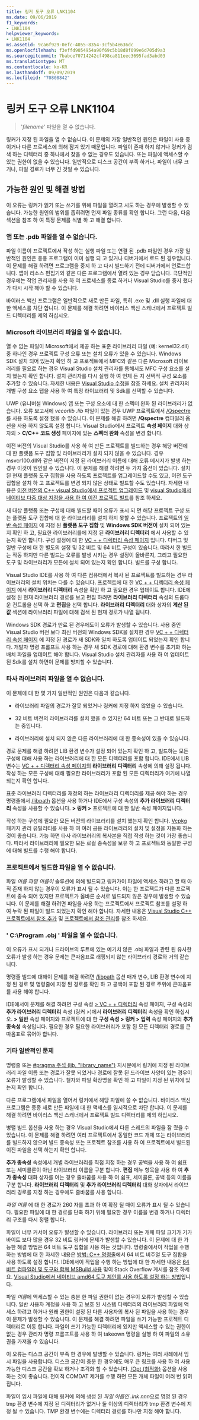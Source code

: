 ```yaml
---
title: 링커 도구 오류 LNK1104
ms.date: 09/06/2019
f1_keywords:
- LNK1104
helpviewer_keywords:
- LNK1104
ms.assetid: 9ca6f929-0efc-4055-8354-3cf5b4e636dc
ms.openlocfilehash: f3effd9054954a90f69c5b18d8f099e6d705d9a3
ms.sourcegitcommit: 7babce70714242cf498ca811eec3695fad3abd03
ms.translationtype: MT
ms.contentlocale: ko-KR
ms.lasthandoff: 09/09/2019
ms.locfileid: "70808842"
---
```

# <a name="linker-tools-error-lnk1104"></a>링커 도구 오류 LNK1104

> '*filename*' 파일을 열 수 없습니다.

링커가 지정 된 파일을 열 수 없습니다. 이 문제의 가장 일반적인 원인은 파일이 사용 중이거나 다른 프로세스에 의해 잠겨 있기 때문입니다. 파일이 존재 하지 않거나 링커가 검색 하는 디렉터리 중 하나에서 찾을 수 없는 경우도 있습니다. 또는 파일에 액세스할 수 있는 권한이 없을 수 있습니다. 일반적으로 디스크 공간이 부족 하거나, 파일이 너무 크거나, 파일 경로가 너무 긴 것일 수 있습니다.

## <a name="possible-causes-and-solutions"></a>가능한 원인 및 해결 방법

이 오류는 링커가 읽기 또는 쓰기를 위해 파일을 열려고 시도 하는 경우에 발생할 수 있습니다. 가능한 원인의 범위를 좁히려면 먼저 파일 종류를 확인 합니다. 그런 다음, 다음 섹션을 참조 하 여 특정 문제를 식별 하 고 해결 합니다.

### <a name="cant-open-your-app-or-its-pdb-file"></a>앱 또는 .pdb 파일을 열 수 없습니다.

파일 이름이 프로젝트에서 작성 하는 실행 파일 또는 연결 된 .pdb 파일인 경우 가장 일반적인 원인은 응용 프로그램이 이미 실행 되 고 있거나 디버거에서 로드 된 경우입니다. 이 문제를 해결 하려면 프로그램을 중지 하 고 다시 빌드하기 전에 디버거에서 언로드합니다. 앱이 리소스 편집기와 같은 다른 프로그램에서 열려 있는 경우 닫습니다. 극단적인 경우에는 작업 관리자를 사용 하 여 프로세스를 종료 하거나 Visual Studio를 중지 했다가 다시 시작 해야 할 수 있습니다.

바이러스 백신 프로그램은 일반적으로 새로 만든 파일, 특히 .exe 및 .dll 실행 파일에 대 한 액세스를 차단 합니다. 이 문제를 해결 하려면 바이러스 백신 스캐너에서 프로젝트 빌드 디렉터리를 제외 하십시오.

### <a name="cant-open-a-microsoft-library-file"></a>Microsoft 라이브러리 파일을 열 수 없습니다.

열 수 없는 파일이 Microsoft에서 제공 하는 표준 라이브러리 파일 (예: kernel32.dll) 중 하나인 경우 프로젝트 구성 오류 또는 설치 오류가 있을 수 있습니다. Windows SDK 설치 되어 있는지 확인 하 고 프로젝트에서 MFC와 같은 다른 Microsoft 라이브러리를 필요로 하는 경우 Visual Studio 설치 관리자를 통해서도 MFC 구성 요소를 설치 했는지 확인 합니다. 설치 관리자를 다시 실행 하 여 언제 든 지 선택적 구성 요소를 추가할 수 있습니다. 자세한 내용은 [Visual Studio 수정](/visualstudio/install/modify-visual-studio)을 참조 하세요. 설치 관리자의 개별 구성 요소 탭을 사용 하 여 특정 라이브러리 및 Sdk를 선택할 수 있습니다.

UWP (유니버설 Windows) 앱 또는 구성 요소에 대 한 스펙터 완화 된 라이브러리가 없습니다. 오류 보고서에 *vccorlib .lib* 파일이 있는 경우 UWP 프로젝트에서 [/Qspectre](../../build/reference/qspectre.md) 를 사용 하도록 설정 했을 수 있습니다. 이 문제를 해결 하려면 **/Qspectre** 컴파일러 옵션을 사용 하지 않도록 설정 합니다. Visual Studio에서 프로젝트 **속성 페이지** 대화 상자의 >  **C/C++** **코드 생성** 페이지에 있는 **스펙터 완화** 속성을 변경 합니다.

이전 버전의 Visual Studio를 사용 하 여 만든 프로젝트를 빌드하는 경우 해당 버전에 대 한 플랫폼 도구 집합 및 라이브러리가 설치 되지 않을 수 있습니다. 경우 msvcr100.dll와 같은 버전이 지정 된 라이브러리 이름에 대해 오류 메시지가 발생 하는 경우 이것이 원인일 수 있습니다. 이 문제를 해결 하려면 두 가지 옵션이 있습니다. 설치 된 현재 플랫폼 도구 집합을 사용 하도록 프로젝트를 업그레이드할 수도 있고, 이전 도구 집합을 설치 하 고 프로젝트를 변경 되지 않은 상태로 빌드할 수도 있습니다. 자세한 내용은 [이전 버전의 C++ visual Studio에서 프로젝트 업그레이드](../../porting/upgrading-projects-from-earlier-versions-of-visual-cpp.md) 및 [visual Studio에서 네이티브 다중 대상 지정을 사용 하 여 이전 프로젝트 빌드](../../porting/use-native-multi-targeting.md)를 참조 하세요.

새 대상 플랫폼 또는 구성에 대해 빌드할 때이 오류가 표시 되 면 해당 프로젝트 구성 또는 플랫폼 도구 집합에 대 한 라이브러리를 설치 하지 못할 수 있습니다. 프로젝트의 [일반 속성 페이지](../../build/reference/general-property-page-project.md) 에 지정 된 **플랫폼 도구 집합** 및 **Windows SDK 버전이** 설치 되어 있는지 확인 하 고, 필요한 라이브러리를에 지정 된 **라이브러리 디렉터리** 에서 사용할 수 있는지 확인 합니다. 구성 설정에 대 한 [VC + + 디렉터리 속성 페이지](../../build/reference/vcpp-directories-property-page.md) 입니다. 디버그 및 일반 구성에 대 한 별도의 설정 및 32 비트 및 64 비트 구성이 있습니다. 따라서 한 빌드는 작동 하지만 다른 빌드는 오류를 발생 시키는 경우 설정이 올바른지, 그리고 필요한 도구 및 라이브러리가 모든에 설치 되어 있는지 확인 합니다. 빌드를 구성 합니다.

Visual Studio IDE를 사용 하 여 다른 컴퓨터에서 복사 된 프로젝트를 빌드하는 경우 라이브러리의 설치 위치는 다를 수 있습니다. 프로젝트에 대 한 [VC + + 디렉터리 속성 페이지](../../build/reference/vcpp-directories-property-page.md) 에서 **라이브러리 디렉터리** 속성을 확인 하 고 필요한 경우 업데이트 합니다. IDE에 설정 된 현재 라이브러리 경로를 보고 편집 하려면 **라이브러리 디렉터리** 속성의 드롭다운 컨트롤을 선택 하 고 **편집**을 선택 합니다. **라이브러리 디렉터리** 대화 상자의 **계산 된 값** 섹션에 라이브러리 파일에 대해 검색 된 현재 경로가 나열 됩니다.

Windows SDK 경로가 만료 된 경우에도이 오류가 발생할 수 있습니다. 사용 중인 Visual Studio 버전 보다 최신 버전의 Windows SDK을 설치한 경우 [VC + + 디렉터리 속성 페이지](../../build/reference/vcpp-directories-property-page.md) 에 지정 된 경로가 새 SDK와 일치 하도록 업데이트 되었는지 확인 합니다. 개발자 명령 프롬프트 사용 하는 경우 새 SDK 경로에 대해 환경 변수를 초기화 하는 배치 파일을 업데이트 해야 합니다. Visual Studio 설치 관리자를 사용 하 여 업데이트 된 Sdk를 설치 하면이 문제를 방지할 수 있습니다.

### <a name="cannot-open-a-third-party-library-file"></a>타사 라이브러리 파일을 열 수 없습니다.

이 문제에 대 한 몇 가지 일반적인 원인은 다음과 같습니다.

- 라이브러리 파일의 경로가 잘못 되었거나 링커에 지정 하지 않았을 수 있습니다.

- 32 비트 버전의 라이브러리를 설치 했을 수 있지만 64 비트 또는 그 반대로 빌드하는 중입니다.

- 라이브러리에 설치 되지 않은 다른 라이브러리에 대 한 종속성이 있을 수 있습니다.

경로 문제를 해결 하려면 LIB 환경 변수가 설정 되어 있는지 확인 하 고, 빌드하는 모든 구성에 대해 사용 하는 라이브러리에 대 한 모든 디렉터리를 포함 합니다. IDE에서 LIB 변수는 [VC + + 디렉터리 속성 페이지](../../build/reference/vcpp-directories-property-page.md)의 **라이브러리 디렉터리** 속성에 의해 설정 됩니다. 작성 하는 모든 구성에 대해 필요한 라이브러리가 포함 된 모든 디렉터리가 여기에 나열 되는지 확인 합니다.

표준 라이브러리 디렉터리를 재정의 하는 라이브러리 디렉터리를 제공 해야 하는 경우 명령줄에서 [/libpath](../../build/reference/libpath-additional-libpath.md) 옵션을 사용 하거나 IDE에서 구성 속성의 **추가 라이브러리 디렉터리** 속성을 사용할 수 있습니다.  **> 링커 >** 프로젝트에 대 한 일반 속성 페이지입니다.

작성 하는 구성에 필요한 모든 버전의 라이브러리를 설치 했는지 확인 합니다. [Vcpkg](../../vcpkg.md) 패키지 관리 유틸리티를 사용 하 여 여러 공용 라이브러리의 설치 및 설정을 자동화 하는 것이 좋습니다. 가능 하면 타사 라이브러리의 복사본을 직접 작성 하는 것이 가장 좋습니다. 따라서 라이브러리에 필요한 모든 로컬 종속성을 보유 하 고 프로젝트와 동일한 구성에 대해 빌드를 수행 해야 합니다.

### <a name="cannot-open-a-file-built-by-your-project"></a>프로젝트에서 빌드한 파일을 열 수 없습니다.

파일 *이름 파일 이름이* 솔루션에 의해 빌드되고 링커가이 파일에 액세스 하려고 할 때 아직 존재 하지 않는 경우이 오류가 표시 될 수 있습니다. 이는 한 프로젝트가 다른 프로젝트에 종속 되어 있지만 프로젝트가 올바른 순서로 빌드되지 않은 경우에 발생할 수 있습니다. 이 문제를 해결 하려면 파일을 사용 하는 프로젝트에서 프로젝트 참조를 설정 하 여 누락 된 파일이 빌드 되었는지 확인 해야 합니다. 자세한 내용은 [Visual Studio C++ 프로젝트에서 참조 추가](../../build/adding-references-in-visual-cpp-projects.md) 및 [프로젝트에서 참조 관리](/visualstudio/ide/managing-references-in-a-project)를 참조 하세요.

### <a name="cannot-open-file-cprogramobj"></a>' C:\\Program .obj ' 파일을 열 수 없습니다.

이 오류가 표시 되거나 드라이브의 루트에 있는 예기치 않은 .obj 파일과 관련 된 유사한 오류가 발생 하는 경우 문제는 큰따옴표로 래핑되지 않는 라이브러리 경로와 거의 같습니다.

명령줄 빌드에 대해이 문제를 해결 하려면 [/libpath](../../build/reference/libpath-additional-libpath.md) 옵션 매개 변수, LIB 환경 변수에 지정 된 경로 및 명령줄에 지정 된 경로를 확인 하 고 공백이 포함 된 경로 주위에 큰따옴표를 사용 해야 합니다.

IDE에서이 문제를 해결 하려면 구성 속성 [> VC + + 디렉터리](../../build/reference/vcpp-directories-property-page.md) 속성 페이지, 구성 속성의 **추가 라이브러리 디렉터리** 속성 (링커 >)에서 **라이브러리 디렉터리** 속성을 확인 하십시오.  **> 일반** 속성 페이지와 프로젝트에 대 한 **구성 속성 > 링커 > 입력** 속성 페이지의 **추가 종속성** 속성입니다. 필요한 경우 필요한 라이브러리가 포함 된 모든 디렉터리 경로를 큰따옴표로 묶어야 합니다.

### <a name="other-common-issues"></a>기타 일반적인 문제

명령줄 또는 [#pragma 주석 (lib, "library_name")](../../preprocessor/comment-c-cpp.md) 지시문에서 링커에 지정 된 라이브러리 파일 이름 또는 경로가 잘못 되었거나 경로에 잘못 된 드라이브 사양이 있는 경우이 오류가 발생할 수 있습니다. 철자와 파일 확장명을 확인 하 고 파일이 지정 된 위치에 있는지 확인 합니다.

다른 프로그램에서 파일을 열어서 링커에서 해당 파일에 쓸 수 없습니다. 바이러스 백신 프로그램은 종종 새로 만든 파일에 대 한 액세스를 일시적으로 차단 합니다. 이 문제를 해결 하려면 바이러스 백신 스캐너에서 프로젝트 빌드 디렉터리를 제외 하십시오.

병렬 빌드 옵션을 사용 하는 경우 Visual Studio에서 다른 스레드의 파일을 잠 궜을 수 있습니다. 이 문제를 해결 하려면 여러 프로젝트에서 동일한 코드 개체 또는 라이브러리를 빌드하지 않으며 빌드 종속성 또는 프로젝트 참조를 사용 하 여 프로젝트에서 빌드된 이진 파일을 선택 하는지 확인 합니다.

**추가 종속성** 속성에서 개별 라이브러리를 직접 지정 하는 경우 공백을 사용 하 여 쉼표 또는 세미콜론이 아닌 라이브러리 이름을 구분 합니다. **편집** 메뉴 항목을 사용 하 여 **추가 종속성** 대화 상자를 여는 경우 줄바꿈를 사용 하 여 쉼표, 세미콜론, 공백 등의 이름을 구분 합니다. **라이브러리 디렉터리** 및 **추가 라이브러리 디렉터리** 대화 상자에서 라이브러리 경로를 지정 하는 경우에도 줄바꿈를 사용 합니다.

*파일 이름* 에 대 한 경로가 260 자를 초과 하 여 확장 될 때이 오류가 표시 될 수 있습니다. 필요한 파일에 대 한 경로를 단축 하기 위해 필요한 경우 이름을 변경 하거나 디렉터리 구조를 다시 정렬 합니다.

파일이 너무 커서이 오류가 발생할 수 있습니다. 라이브러리 또는 개체 파일 크기가 기가바이트 보다 많을 경우 32 비트 링커에 문제가 발생할 수 있습니다. 이 문제에 대 한 가능한 해결 방법은 64 비트 도구 집합을 사용 하는 것입니다. 명령줄에서이 작업을 수행 하는 방법에 대 한 자세한 내용은 [방법: C++ 명령줄](../../build/how-to-enable-a-64-bit-visual-cpp-toolset-on-the-command-line.md)에서 64 비트 비주얼 도구 집합을 사용 하도록 설정 합니다. IDE에서이 작업을 수행 하는 방법에 대 한 자세한 내용은 [64 비트 컴파일러 및 도구와 함께 MSBuild 사용](../../build/walkthrough-using-msbuild-to-create-a-visual-cpp-project.md#using-msbuild-to-build-your-project) 및이 Stack Overflow 게시를 참조 하세요. [Visual Studio에서 네이티브 amd64 도구 체인를 사용 하도록 설정 하는 방법](https://stackoverflow.com/questions/19820718/how-to-make-visual-studio-use-the-native-amd64-toolchain/23793055)입니다.

파일 *이름*에 액세스할 수 있는 충분 한 파일 권한이 없는 경우이 오류가 발생할 수 있습니다. 일반 사용자 계정을 사용 하 고 보호 된 시스템 디렉터리의 라이브러리 파일에 액세스 하려고 하거나 원래 권한이 설정 된 다른 사용자의 복사 된 파일을 사용 하는 경우이 문제가 발생할 수 있습니다. 이 문제를 해결 하려면 파일을 쓰기 가능한 프로젝트 디렉터리로 이동 합니다. 파일이 쓰기 가능한 디렉터리에 있지만 액세스할 수 있는 권한이 없는 경우 관리자 명령 프롬프트를 사용 하 여 takeown 명령을 실행 하 여 파일의 소유권을 가져올 수 있습니다.

이 오류는 디스크 공간이 부족 한 경우에 발생할 수 있습니다. 링커는 여러 사례에서 임시 파일을 사용합니다. 디스크 공간이 충분 한 경우에도 매우 큰 링크를 사용 하 여 사용 가능한 디스크 공간을 확보 하거나 조각화 할 수 있습니다. [/Opt (최적화)](../../build/reference/opt-optimizations.md) 옵션을 사용 하는 것이 좋습니다. 전이적 COMDAT 제거를 수행 하면 모든 개체 파일이 여러 번 읽혀집니다.

파일이 임시 파일에 대해 링커에 의해 생성 된 *파일 이름인 .lnk* *nnn*으로 명명 된 경우 tmp 환경 변수에 지정 된 디렉터리가 없거나 둘 이상의 디렉터리가 tmp 환경 변수에 지정 될 수 있습니다. TMP 환경 변수에는 디렉터리 경로를 하나만 지정 해야 합니다.
